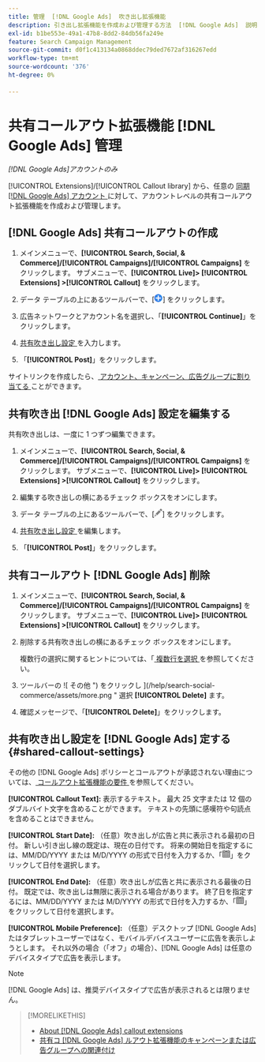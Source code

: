 ```yaml
---
title: 管理  [!DNL Google Ads]  吹き出し拡張機能
description: 引き出し拡張機能を作成および管理する方法  [!DNL Google Ads]  説明します。
exl-id: b1be553e-49a1-47b8-8dd2-84db56fa249e
feature: Search Campaign Management
source-git-commit: d0f1c413134a0868ddec79ded7672af316267edd
workflow-type: tm+mt
source-wordcount: '376'
ht-degree: 0%

---
```


# 共有コールアウト拡張機能 [!DNL Google Ads] 管理

*[!DNL Google Ads]アカウントのみ*

[!UICONTROL Extensions]/[!UICONTROL Callout library] から、任意の [ 同期  [!DNL Google Ads]  アカウント ](/help/search-social-commerce/campaign-management/accounts/ad-network-account-about.md) に対して、アカウントレベルの共有コールアウト拡張機能を作成および管理します。

## [!DNL Google Ads] 共有コールアウトの作成

1. メインメニューで、**[!UICONTROL Search, Social, & Commerce]/[!UICONTROL Campaigns]/[!UICONTROL Campaigns]** をクリックします。 サブメニューで、**[!UICONTROL Live]> [!UICONTROL Extensions] >[!UICONTROL Callout]** をクリックします。

1. データ テーブルの上にあるツールバーで、[![ 作成 ](/help/search-social-commerce/assets/add.png " 作成 ")] をクリックします。

1. 広告ネットワークとアカウント名を選択し、「**[!UICONTROL Continue]**」をクリックします。

1. [ 共有吹き出し設定 ](#shared-callout-settings) を入力します。

1. 「**[!UICONTROL Post]**」をクリックします。

サイトリンクを作成したら、[ アカウント、キャンペーン、広告グループに割り当てる ](callout-extension-associate.md) ことができます。

## 共有吹き出 [!DNL Google Ads] 設定を編集する

共有吹き出しは、一度に 1 つずつ編集できます。

1. メインメニューで、**[!UICONTROL Search, Social, & Commerce]/[!UICONTROL Campaigns]/[!UICONTROL Campaigns]** をクリックします。 サブメニューで、**[!UICONTROL Live]> [!UICONTROL Extensions] >[!UICONTROL Callout]** をクリックします。

1. 編集する吹き出しの横にあるチェック ボックスをオンにします。

1. データ テーブルの上にあるツールバーで、[![ 編集 ](/help/search-social-commerce/assets/edit.png " 編集 ")] をクリックします。

1. [ 共有吹き出し設定 ](#shared-callout-settings) を編集します。

1. 「**[!UICONTROL Post]**」をクリックします。

## 共有コールアウト [!DNL Google Ads] 削除

1. メインメニューで、**[!UICONTROL Search, Social, & Commerce]/[!UICONTROL Campaigns]/[!UICONTROL Campaigns]** をクリックします。 サブメニューで、**[!UICONTROL Live]> [!UICONTROL Extensions] >[!UICONTROL Callout]** をクリックします。

1. 削除する共有吹き出しの横にあるチェック ボックスをオンにします。

   複数行の選択に関するヒントについては、「[ 複数行を選択 ](/help/search-social-commerce/common-tasks/navigation-editing-selection/multiple-rows-select.md) を参照してください。

1. ツールバーの ![ その他 ") をクリックし ](/help/search-social-commerce/assets/more.png " 選択 **[!UICONTROL Delete]** ます。

1. 確認メッセージで、「**[!UICONTROL Delete]**」をクリックします。

## 共有吹き出し設定を [!DNL Google Ads] 定する {#shared-callout-settings}

その他の [!DNL Google Ads] ポリシーとコールアウトが承認されない理由については、[ コールアウト拡張機能の要件 ](https://support.google.com/adspolicy/answer/1054212) を参照してください。

**[!UICONTROL Callout Text]:** 表示するテキスト。 最大 25 文字または 12 個のダブルバイト文字を含めることができます。 テキストの先頭に感嘆符や句読点を含めることはできません。

**[!UICONTROL Start Date]:** （任意）吹き出しが広告と共に表示される最初の日付。 新しい引き出し線の既定は、現在の日付です。 将来の開始日を指定するには、MM/DD/YYYY または M/D/YYYY の形式で日付を入力するか、「![ カレンダー ](/help/search-social-commerce/assets/calendar.png " カレンダー ")」をクリックして日付を選択します。

**[!UICONTROL End Date]:** （任意）吹き出しが広告と共に表示される最後の日付。 既定では、吹き出しは無限に表示される場合があります。 終了日を指定するには、MM/DD/YYYY または M/D/YYYY の形式で日付を入力するか、「![ カレンダー ](/help/search-social-commerce/assets/calendar.png " カレンダー ")」をクリックして日付を選択します。

**[!UICONTROL Mobile Preference]:** （任意）デスクトップ [!DNL Google Ads] たはタブレットユーザーではなく、モバイルデバイスユーザーに広告を表示しようとします。 それ以外の場合（「オフ」の場合）、[!DNL Google Ads] は任意のデバイスタイプで広告を表示します。

>[!NOTE]
>
>[!DNL Google Ads] は、推奨デバイスタイプで広告が表示されるとは限りません。

>[!MORELIKETHIS]
>
>* [About [!DNL Google Ads] callout extensions](callout-extension-about.md)
>* [ 共有コ  [!DNL Google Ads]  ルアウト拡張機能のキャンペーンまたは広告グループへの関連付け ](callout-extension-associate.md)

